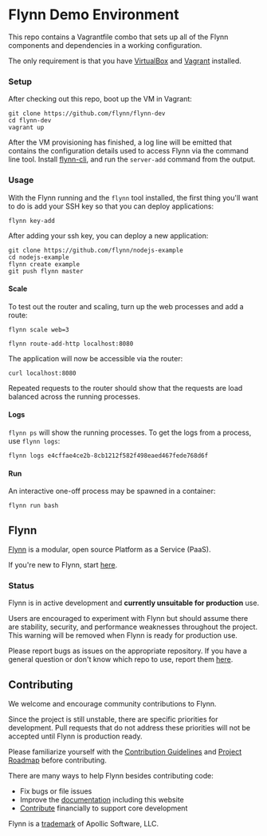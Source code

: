 # Flynn Demo Environment

This repo contains a Vagrantfile combo that sets up all of the Flynn
components and dependencies in a working configuration.

The only requirement is that you have [VirtualBox](https://www.virtualbox.org/)
and [Vagrant](http://www.vagrantup.com/) installed.


### Setup

After checking out this repo, boot up the VM in Vagrant:

```text
git clone https://github.com/flynn/flynn-dev
cd flynn-dev
vagrant up
```

After the VM provisioning has finished, a log line will be emitted that contains
the configuration details used to access Flynn via the command line tool.
Install [flynn-cli](https://github.com/flynn/flynn-cli), and run the
`server-add` command from the output.

### Usage

With the Flynn running and the `flynn` tool installed, the first thing you'll
want to do is add your SSH key so that you can deploy applications:

```text
flynn key-add
```

After adding your ssh key, you can deploy a new application:

```text
git clone https://github.com/flynn/nodejs-example
cd nodejs-example
flynn create example
git push flynn master
```

#### Scale

To test out the router and scaling, turn up the web processes and add a route:

```text
flynn scale web=3

flynn route-add-http localhost:8080
```

The application will now be accessible via the router:

```text
curl localhost:8080
```

Repeated requests to the router should show that the requests are load balanced
across the running processes.

#### Logs

`flynn ps` will show the running processes. To get the logs from a process, use
`flynn logs`:

```text
flynn logs e4cffae4ce2b-8cb1212f582f498eaed467fede768d6f
```

#### Run

An interactive one-off process may be spawned in a container:

```text
flynn run bash
```

## Flynn

[Flynn](https://flynn.io) is a modular, open source Platform as a Service (PaaS).

If you're new to Flynn, start [here](https://github.com/flynn/flynn).

### Status

Flynn is in active development and **currently unsuitable for production** use.

Users are encouraged to experiment with Flynn but should assume there are stability, security, and performance weaknesses throughout the project. This warning will be removed when Flynn is ready for production use.

Please report bugs as issues on the appropriate repository. If you have a general question or don't know which repo to use, report them [here](https://github.com/flynn/flynn/issues).

## Contributing

We welcome and encourage community contributions to Flynn.

Since the project is still unstable, there are specific priorities for development. Pull requests that do not address these priorities will not be accepted until Flynn is production ready.

Please familiarize yourself with the [Contribution Guidelines](https://flynn.io/docs/contributing) and [Project Roadmap](https://flynn.io/docs/roadmap) before contributing.

There are many ways to help Flynn besides contributing code:

 - Fix bugs or file issues
 - Improve the [documentation](https://github.com/flynn/flynn.io) including this website
 - [Contribute](https://flynn.io/#sponsor) financially to support core development

Flynn is a [trademark](https://flynn.io/docs/trademark-guidelines) of Apollic Software, LLC.
